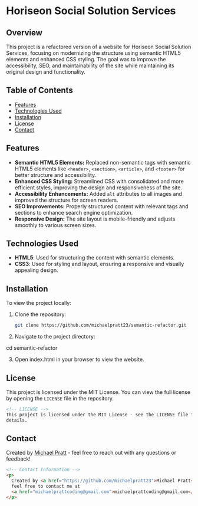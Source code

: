 # Horiseon Social Solution Services

## Overview

This project is a refactored version of a website for Horiseon Social Solution Services, focusing on modernizing the structure using semantic HTML5 elements and enhanced CSS styling. The goal was to improve the accessibility, SEO, and maintainability of the site while maintaining its original design and functionality.

## Table of Contents

- [Features](#features)
- [Technologies Used](#technologies-used)
- [Installation](#installation)
- [License](#license)
- [Contact](#contact)

## Features

- **Semantic HTML5 Elements:** Replaced non-semantic tags with semantic HTML5 elements like `<header>`, `<section>`, `<article>`, and `<footer>` for better structure and accessibility.
- **Enhanced CSS Styling:** Streamlined CSS with consolidated and more efficient styles, improving the design and responsiveness of the site.
- **Accessibility Enhancements:** Added `alt` attributes to all images and improved the structure for screen readers.
- **SEO Improvements:** Properly structured content with relevant tags and sections to enhance search engine optimization.
- **Responsive Design:** The site layout is mobile-friendly and adjusts smoothly to various screen sizes.

## Technologies Used

- **HTML5**: Used for structuring the content with semantic elements.
- **CSS3**: Used for styling and layout, ensuring a responsive and visually appealing design.

## Installation

To view the project locally:

1. Clone the repository:

   ```bash
   git clone https://github.com/michaelpratt23/semantic-refactor.git

   ```

2. Navigate to the project directory:

cd semantic-refactor

3. Open index.html in your browser to view the website.

## License

This project is licensed under the MIT License. You can view the full license by opening the `LICENSE` file in the repository.

```html
<!-- LICENSE -->
This project is licensed under the MIT License - see the LICENSE file for
details.
```

## Contact

Created by [Michael Pratt](https://github.com/michaelpratt23) - feel free to reach out with any questions or feedback!

```html
<!-- Contact Information -->
<p>
  Created by <a href="https://github.com/michaelpratt23">Michael Pratt</a> -
  feel free to contact me at
  <a href="michaelprattcoding@gmail.com">michaelprattcoding@gmail.com</a>.
</p>
```
